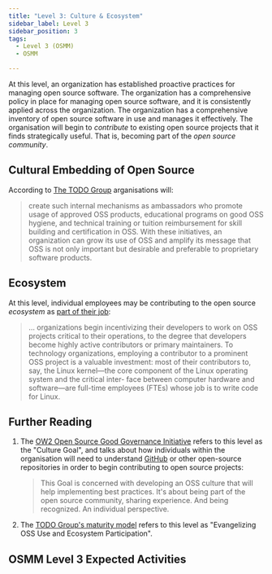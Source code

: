 ```yaml
---
title: "Level 3: Culture & Ecosystem"
sidebar_label: Level 3
sidebar_position: 3
tags:
  - Level 3 (OSMM)
  - OSMM

---
```


At this level, an organization has established proactive practices for managing open source software. The organization has a comprehensive policy in place for managing open source software, and it is consistently applied across the organization. The organization has a comprehensive inventory of open source software in use and manages it effectively.   The organisation will begin to _contribute_ to existing open source projects that it finds strategically useful.  That is, becoming part of the _open source community_.

## Cultural Embedding of Open Source

According to [The TODO Group](../Training/Evolution-OSPO) arganisations will:

> create such internal mechanisms as ambassadors who promote usage of approved OSS products, educational programs on good OSS hygiene, and technical training or tuition reimbursement for skill building and certification in OSS. With these initiatives, an organization can grow its use of OSS and amplify its message that OSS is not only important but desirable and preferable to proprietary software products.

## Ecosystem

At this level, individual employees may be contributing to the open source _ecosystem_ as [part of their job](../Training/Evolution-OSPO.md):

> ... organizations begin incentivizing their developers to work on OSS projects critical to their operations, to the degree that developers become highly active contributors or primary maintainers. To technology organizations, employing a contributor to a prominent OSS project is a valuable investment: most of their contributors to, say, the Linux kernel—the core component of the Linux operating system and the critical inter- face between computer hardware and software—are full-time employees (FTEs) whose job is to write code for Linux.

## Further Reading

1. The [OW2 Open Source Good Governance Initiative](https://www.ow2.org/view/OSS_Governance/Level_3) refers to this level as the "Culture Goal", and talks about how individuals within the organisation will need to understand [GitHub](https://github.com) or other open-source repositories in order to begin contributing to open source projects:

    > This Goal is concerned with developing an OSS culture that will help implementing best practices. It's about being part of the open source community, sharing experience. And being recognized. An individual perspective.

2. The [TODO Group's maturity model](../Training/Evolution-OSPO) refers to this level as "Evangelizing OSS Use and Ecosystem Participation".

## OSMM Level 3 Expected Activities

<BokTagList tag="Level 3 (OSMM)" filter="Activities" />